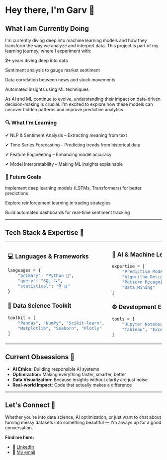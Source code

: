 # Hey there, I'm Garv 👋

## What I am Currently Doing

I'm currently diving deep into machine learning models and how they transform the way we analyze and interpret data. This project is part of my learning journey, where I experiment with:

**2+** years diving deep into data

Sentiment analysis to gauge market sentiment

Data correlation between news and stock movements

Automated insights using ML techniques

As AI and ML continue to evolve, understanding their impact on data-driven decision-making is crucial. I'm excited to explore how these models can uncover hidden patterns and improve predictive analytics.

### 🔍 What I'm Learning

✔ NLP & Sentiment Analysis – Extracting meaning from text

✔ Time Series Forecasting – Predicting trends from historical data

✔ Feature Engineering – Enhancing model accuracy

✔ Model Interpretability – Making ML insights explainable


### 🤖 Future Goals

Implement deep learning models (LSTMs, Transformers) for better predictions

Explore reinforcement learning in trading strategies

Build automated dashboards for real-time sentiment tracking

---

## Tech Stack & Expertise 🎯

<table>
<tr>
<td width="50%">

### 💻 **Languages & Frameworks**
```python
languages = {
    "primary": "Python 🐍",
    "query": "SQL 🔍", 
    "statistical": "R 📊"
}
```

### 🧠 **Data Science Toolkit**
```python
toolkit = [
    "Pandas", "NumPy", "Scikit-learn", 
    "Matplotlib", "Seaborn", "Plotly"
]
```

</td>
<td width="50%">

### 🤖 **AI & Machine Learning**
```python
expertise = [
    "Predictive Modeling",
    "Algorithm Design", 
    "Pattern Recognition",
    "Data Mining"
]
```

### ⚙️ **Development Environment**
```python
tools = [
    "Jupyter Notebooks", "Git", 
    "Tableau", "Excel", "VS Code"
]
```

</td>
</tr>
</table>

## Current Obsessions 🎯

- **AI Ethics:** Building responsible AI systems
- **Optimization:** Making everything faster, smarter, better
- **Data Visualization:** Because insights without clarity are just noise
- **Real-world Impact:** Code that actually makes a difference

---

## Let's Connect 🤝

Whether you're into data science, AI optimization, or just want to chat about turning messy datasets into something beautiful — I'm always up for a good conversation.

**Find me here:**
- 💼 [LinkedIn](https://www.linkedin.com/in/garvgulati)
- 📧 [My email](gulati.garv03@gmail.com)
